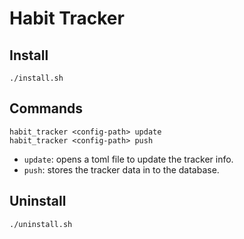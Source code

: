 # Habit Tracker

## Install
``` terminal
./install.sh
```

## Commands
``` terminal
habit_tracker <config-path> update
habit_tracker <config-path> push
```
- `update`: opens a toml file to  update the tracker info.
- `push`: stores the tracker data in to the database.

## Uninstall
``` terminal
./uninstall.sh
```
